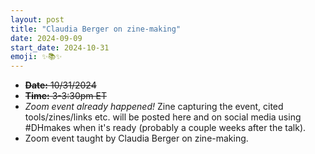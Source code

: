 ```yaml
---
layout: post
title: "Claudia Berger on zine-making"
date: 2024-09-09
start_date: 2024-10-31
emoji: ✨📚✨
---
```

* ~~**Date:** 10/31/2024~~
* ~~**Time:** 3-3:30pm ET~~
* *Zoom event already happened!* Zine capturing the event, cited tools/zines/links etc. will be posted here and on social media using #DHmakes when it's ready (probably a couple weeks after the talk).
* Zoom event taught by Claudia Berger on zine-making.
